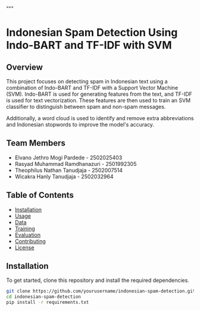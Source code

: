 """
# Indonesian Spam Detection Using Indo-BART and TF-IDF with SVM

## Overview

This project focuses on detecting spam in Indonesian text using a combination of Indo-BART and TF-IDF with a Support Vector Machine (SVM). Indo-BART is used for generating features from the text, and TF-IDF is used for text vectorization. These features are then used to train an SVM classifier to distinguish between spam and non-spam messages.

Additionally, a word cloud is used to identify and remove extra abbreviations and Indonesian stopwords to improve the model's accuracy.

## Team Members

- Elvano Jethro Mogi Pardede - 2502025403
- Rasyad Muhammad Ramdhanazuri - 2501992305
- Theophilus Nathan Tanudjaja - 2502007514
- Wicakra Hanly Tanudjaja - 2502032964

## Table of Contents

- [Installation](#installation)
- [Usage](#usage)
- [Data](#data)
- [Training](#training)
- [Evaluation](#evaluation)
- [Contributing](#contributing)
- [License](#license)

## Installation

To get started, clone this repository and install the required dependencies.

```bash
git clone https://github.com/yourusername/indonesian-spam-detection.git
cd indonesian-spam-detection
pip install -r requirements.txt
